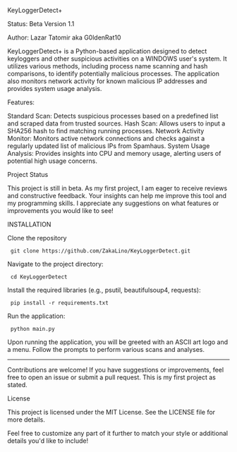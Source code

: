 KeyLoggerDetect+

Status: Beta Version 1.1

Author: Lazar Tatomir aka G0ldenRat10

KeyLoggerDetect+ is a Python-based application designed to detect keyloggers and other suspicious activities on a WINDOWS user's system. It utilizes various methods, including process name scanning and hash comparisons, to identify potentially malicious processes. The application also monitors network activity for known malicious IP addresses and provides system usage analysis.

Features:

Standard Scan: Detects suspicious processes based on a predefined list and scraped data from trusted sources.
Hash Scan: Allows users to input a SHA256 hash to find matching running processes.
Network Activity Monitor: Monitors active network connections and checks against a regularly updated list of malicious IPs from Spamhaus.
System Usage Analysis: Provides insights into CPU and memory usage, alerting users of potential high usage concerns.

Project Status

This project is still in beta. As my first project, I am eager to receive reviews and constructive feedback. Your insights can help me improve this tool and my programming skills. I appreciate any suggestions on what features or improvements you would like to see!


INSTALLATION 

Clone the repository
     
     git clone https://github.com/ZakaLino/KeyLoggerDetect.git

Navigate to the project directory:

     cd KeyLoggerDetect

Install the required libraries (e.g., psutil, beautifulsoup4, requests):

     pip install -r requirements.txt

Run the application:

     python main.py


Upon running the application, you will be greeted with an ASCII art logo and a menu. Follow the prompts to perform various scans and analyses.

_______________________________________________________________________________________________________________________________________________________

Contributions are welcome! If you have suggestions or improvements, feel free to open an issue or submit a pull request. This is my first project as stated.

License

This project is licensed under the MIT License. See the LICENSE file for more details.

Feel free to customize any part of it further to match your style or additional details you'd like to include!
